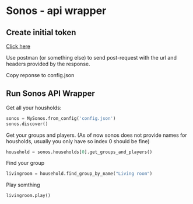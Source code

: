 # Sonos - api wrapper

## Create initial token

[Click here](https://api.sonos.com/login/v3/oauth?client_id=59dabe52-5c1f-4f80-9c46-4e8245eae072&response_type=code&state=someRandom&scope=playback-control-all&redirect_uri=https://us-central1-mysonoshuealarm.cloudfunctions.net/sonos_register)

Use postman (or something else) to send post-request with the url and headers provided by the response.

Copy reponse to config.json

## Run Sonos API Wrapper

Get all your housholds:

```python
sonos = MySonos.from_config('config.json')
sonos.discover()
```

Get your groups and players. (As of now sonos does not provide names for housholds, usually you only have so index 0 should be fine)

```python
household = sonos.households[0].get_groups_and_players()
```

Find your group

```python
livingroom = household.find_group_by_name("Living room")
```

Play somthing

```python
livingroom.play()
```